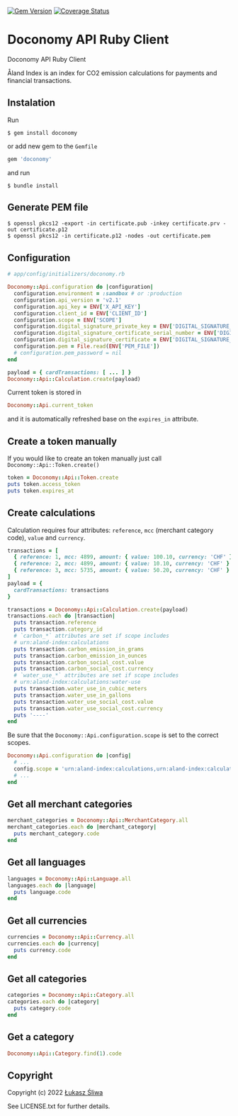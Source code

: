 [![Gem Version](https://badge.fury.io/rb/doconomy.svg)](https://badge.fury.io/rb/doconomy)
[![Coverage Status](https://coveralls.io/repos/lukaszsliwa/doconomy/badge.svg)](https://coveralls.io/r/lukaszsliwa/doconomy)

# Doconomy API Ruby Client

Doconomy API Ruby Client

Åland Index is an index for CO2 emission calculations for payments and financial transactions.

## Instalation

Run

```shell
$ gem install doconomy
```

or add new gem to the `Gemfile`

```ruby
gem 'doconomy'
```

and run

```shell
$ bundle install
```

## Generate PEM file

```shell
$ openssl pkcs12 -export -in certificate.pub -inkey certificate.prv -out certificate.p12
$ openssl pkcs12 -in certificate.p12 -nodes -out certificate.pem
```

## Configuration

```ruby
# app/config/initializers/doconomy.rb

Doconomy::Api.configuration do |configuration|
  configuration.environment = :sandbox # or :production
  configuration.api_version = 'v2.1'
  configuration.api_key = ENV['X_API_KEY']
  configuration.client_id = ENV['CLIENT_ID']
  configuration.scope = ENV['SCOPE']
  configuration.digital_signature_private_key = ENV['DIGITAL_SIGNATURE_PRIVATE_KEY']
  configuration.digital_signature_certificate_serial_number = ENV['DIGITAL_SIGNATURE_CERTIFICATE_SERIAL_NUMBER']
  configuration.digital_signature_certificate = ENV['DIGITAL_SIGNATURE_CERTIFICATE']
  configuration.pem = File.read(ENV['PEM_FILE'])
  # configuration.pem_password = nil
end

payload = { cardTransactions: [ ... ] }
Doconomy::Api::Calculation.create(payload)

```

Current token is stored in

```ruby
Doconomy::Api.current_token
```

and it is automatically refreshed base on the `expires_in` attribute.

## Create a token manually

If you would like to create an token manually just call `Doconomy::Api::Token.create()`

```ruby
token = Doconomy::Api::Token.create
puts token.access_token
puts token.expires_at
```

## Create calculations

Calculation requires four attributes: `reference`, `mcc` (merchant category code), `value` and `currency`.

```ruby
transactions = [
  { reference: 1, mcc: 4899, amount: { value: 100.10, currency: 'CHF' } },
  { reference: 2, mcc: 4899, amount: { value: 10.10, currency: 'CHF' } },
  { reference: 3, mcc: 5735, amount: { value: 50.20, currency: 'CHF' } }
]
payload = {
  cardTransactions: transactions
}

transactions = Doconomy::Api::Calculation.create(payload)
transactions.each do |transaction|
  puts transaction.reference
  puts transaction.category_id
  # `carbon_*` attributes are set if scope includes 
  # urn:aland-index:calculations
  puts transaction.carbon_emission_in_grams
  puts transaction.carbon_emission_in_ounces
  puts transaction.carbon_social_cost.value
  puts transaction.carbon_social_cost.currency
  # `water_use_*` attributes are set if scope includes 
  # urn:aland-index:calculations:water-use
  puts transaction.water_use_in_cubic_meters
  puts transaction.water_use_in_gallons
  puts transaction.water_use_social_cost.value
  puts transaction.water_use_social_cost.currency
  puts '----'
end
```

Be sure that the `Doconomy::Api.configuration.scope` is set to the correct scopes.

```ruby
Doconomy::Api.configuration do |config|
  # ...
  config.scope = 'urn:aland-index:calculations,urn:aland-index:calculations:water-use'
  # ...
end
```

## Get all merchant categories

```ruby
merchant_categories = Doconomy::Api::MerchantCategory.all
merchant_categories.each do |merchant_category|
  puts merchant_category.code
end
```

## Get all languages

```ruby
languages = Doconomy::Api::Language.all
languages.each do |language|
  puts language.code
end
```

## Get all currencies

```ruby
currencies = Doconomy::Api::Currency.all
currencies.each do |currency|
  puts currency.code
end
```

## Get all categories

```ruby
categories = Doconomy::Api::Category.all
categories.each do |category|
  puts category.code
end
```

## Get a category

```ruby
Doconomy::Api::Category.find(1).code
```

## Copyright

Copyright (c) 2022 [Łukasz Śliwa](http://lukaszsliwa.com) 

See LICENSE.txt for further details.


